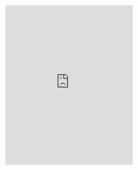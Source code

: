 <iframe width="400" height="500" src="https://www.youtube.com/embed/qmN1Gf8rRc8" frameborder="0" allow="accelerometer; autoplay; clipboard-write; encrypted-media; gyroscope; picture-in-picture" allowfullscreen></iframe>